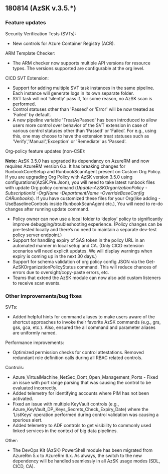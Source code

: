 ## 180814 (AzSK v.3.5.*)
  
### Feature updates

Security Verification Tests (SVTs):
* New controls for Azure Container Registry (ACR).

ARM Template Checker:
* The ARM checker now supports multiple API versions for resource types. The versions supported are configurable at the org level.

CICD SVT Extension:
* Support for adding multiple SVT task instances in the same pipeline. Each instance will generate logs in its own separate folder.
* SVT task will not ‘silently’ pass if, for some reason, no AzSK scan is performed.
* Control statuses other than 'Passed' or 'Error' will be now treated as 'Failed' by default.
* A new pipeline variable 'TreatAsPassed' has been introduced to allow users more control over behavior of the SVT extension in case of various control statuses other than ‘Passed’ or ‘Failed’. For e.g., using this, one may choose to have the extension treat statuses such as 'Verify','Manual','Exception' or 'Remediate' as 'Passed'.

Org-policy feature updates (non-CSE):

**Note:** AzSK 3.5.0 has upgraded its dependancy on AzureRM and now requires AzureRM version 6.x. It has breaking changes for RunbookCoreSetup and RunbookScanAgent present on Custom Org Policy. If you are upgrading Org Policy with AzSK version 3.5.0 using configurations(AzSK.Pre.Json), you will need to take latest runbook files with update Org policy command (*Update-AzSKOrganizationPolicy -SubscriptionId <SubId> -OrgName <OrgName> -DepartmentName <DepName> -OverrideBaseConfig CARunbooks*). If you have customized these files for your Org(like adding -UseBaselineControls inside RunbookScanAgent etc.), You will need to re-do changes after running update command. 


* Policy owner can now use a local folder to ‘deploy’ policy to significantly improve debugging/troubleshooting experience. (Policy changes can be pre-tested locally and there’s no need to maintain a separate dev-test policy server endpoint.)
* Support for handling expiry of SAS token in the policy URL in an automated manner in local setup and CA. (Only CICD extension scenarios will need explicit updates. We will display warnings when expiry is coming up in the next 30 days.) 
* Support for schema validation of org policy config JSON via the Get-AzSKOrganizationPolicyStatus command. This will reduce chances of errors due to oversight/copy-paste errors, etc.
* Teams that extend the AzSK module can now also add custom listeners to receive scan events.

### Other improvements/bug fixes

SVTs: 
* Added helpful hints for command aliases to make users aware of the shortcut approaches to invoke their favorite AzSK commands (e.g., grs, gss, gca, etc.). Also, ensured the all command and parameter aliases are uniformly named.

Performance improvements:
* Optimized permission checks for control attestations. Removed redundant role definition calls during all RBAC related controls.

Controls: 
* Azure_VirtualMachine_NetSec_Dont_Open_Management_Ports - Fixed an issue with port range parsing that was causing the control to be evaluated incorrectly.
* Added telemetry for identifying accounts where PIM has not been activated.
* Fixed an issue with multiple KeyVault controls (e.g., Azure_KeyVault_DP_Keys_Secrets_Check_Expiry_Date) where the ‘ListKeys’ operation performed during control validation was causing a spurious alert.
* Added telemetry to ADF controls to get visibility to commonly used linked services in the context of big data pipelines.

Other:
* The DevOps Kit (AzSK) PowerShell module has been migrated from AzureRm 5.x to AzureRm 6.x. As always, the switch to the new dependency will be handled seamlessly in all AzSK usage modes (SDL, CICD, CA).






